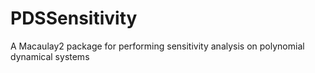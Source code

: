 PDSSensitivity
==============

A Macaulay2 package for performing sensitivity analysis on polynomial dynamical systems